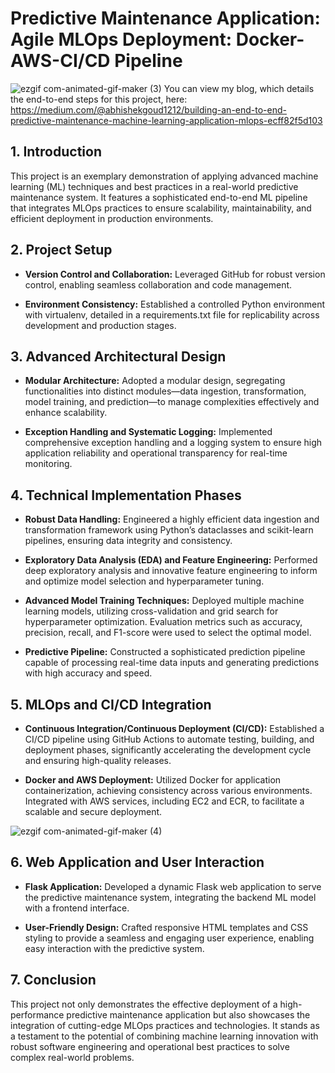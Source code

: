 # Predictive Maintenance Application: Agile MLOps Deployment: Docker-AWS-CI/CD Pipeline



![ezgif com-animated-gif-maker (3)](https://github.com/Abhi0323/Agile-MLOps-Deployment-Docker-AWS-CI-CD-Pipeline/assets/112967999/c215775e-0e0c-41ee-9d88-102c3a284267)
You can view my blog, which details the end-to-end steps for this project, here: https://medium.com/@abhishekgoud1212/building-an-end-to-end-predictive-maintenance-machine-learning-application-mlops-ecff82f5d103

## 1. Introduction

This project is an exemplary demonstration of applying advanced machine learning (ML) techniques and best practices in a real-world predictive maintenance system. It features a sophisticated end-to-end ML pipeline that integrates MLOps practices to ensure scalability, maintainability, and efficient deployment in production environments.


## 2. Project Setup

* **Version Control and Collaboration:** Leveraged GitHub for robust version control, enabling seamless collaboration and code management.

* **Environment Consistency:** Established a controlled Python environment with virtualenv, detailed in a requirements.txt file for replicability across development and production stages.


## 3. Advanced Architectural Design

* **Modular Architecture:** Adopted a modular design, segregating functionalities into distinct modules—data ingestion, transformation, model training, and prediction—to manage complexities effectively and enhance scalability.

* **Exception Handling and Systematic Logging:** Implemented comprehensive exception handling and a logging system to ensure high application reliability and operational transparency for real-time monitoring.


## 4. Technical Implementation Phases

* **Robust Data Handling:** Engineered a highly efficient data ingestion and transformation framework using Python’s dataclasses and scikit-learn pipelines, ensuring data integrity and consistency.

* **Exploratory Data Analysis (EDA) and Feature Engineering:** Performed deep exploratory analysis and innovative feature engineering to inform and optimize model selection and hyperparameter tuning.

* **Advanced Model Training Techniques:** Deployed multiple machine learning models, utilizing cross-validation and grid search for hyperparameter optimization. Evaluation metrics such as accuracy, precision, recall, and F1-score were used to select the optimal model.

* **Predictive Pipeline:** Constructed a sophisticated prediction pipeline capable of processing real-time data inputs and generating predictions with high accuracy and speed.


## 5. MLOps and CI/CD Integration

* **Continuous Integration/Continuous Deployment (CI/CD):** Established a CI/CD pipeline using GitHub Actions to automate testing, building, and deployment phases, significantly accelerating the development cycle and ensuring high-quality releases.

* **Docker and AWS Deployment:** Utilized Docker for application containerization, achieving consistency across various environments. Integrated with AWS services, including EC2 and ECR, to facilitate a scalable and secure deployment.

![ezgif com-animated-gif-maker (4)](https://github.com/Abhi0323/Agile-MLOps-Deployment-Docker-AWS-CI-CD-Pipeline/assets/112967999/8d683ee0-cf52-4c2b-9243-1bfcf6936fce)


## 6. Web Application and User Interaction

* **Flask Application:** Developed a dynamic Flask web application to serve the predictive maintenance system, integrating the backend ML model with a frontend interface.

* **User-Friendly Design:** Crafted responsive HTML templates and CSS styling to provide a seamless and engaging user experience, enabling easy interaction with the predictive system.


## 7. Conclusion

This project not only demonstrates the effective deployment of a high-performance predictive maintenance application but also showcases the integration of cutting-edge MLOps practices and technologies. It stands as a testament to the potential of combining machine learning innovation with robust software engineering and operational best practices to solve complex real-world problems.
